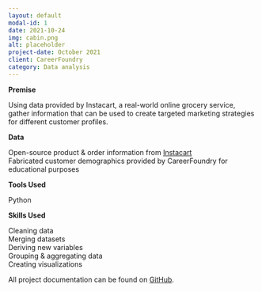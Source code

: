 ```yaml
---
layout: default
modal-id: 1
date: 2021-10-24
img: cabin.png
alt: placeholder
project-date: October 2021
client: CareerFoundry
category: Data analysis
---
```

**Premise**

Using data provided by Instacart, a real-world online grocery service, gather information that can be used to create targeted marketing strategies for different customer profiles.

**Data**

Open-source product & order information from [Instacart](https://www.instacart.com/datasets/grocery-shopping-2017)  
Fabricated customer demographics provided by CareerFoundry for educational purposes

**Tools Used**

Python

**Skills Used**

Cleaning data  
Merging datasets  
Deriving new variables  
Grouping & aggregating data  
Creating visualizations

All project documentation can be found on [GitHub](https://github.com/ehinkamp/Instacart).
